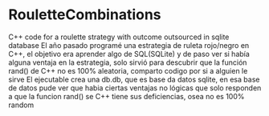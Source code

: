 # RouletteCombinations
C++ code for a roulette strategy with outcome outsourced in sqlite database
El año pasado programé una estrategia de ruleta rojo/negro en C++, el objetivo era aprender algo de SQL(SQLite) y de paso ver si había alguna ventaja en la estrategia,
solo sirvió para descubrir que  la función rand() de C++ no es 100% aleatoria, comparto codigo por si a alguien le sirve
El ejecutable crea una db.db, que es base da datos sqlite, en esa base de datos pude ver que habia ciertas ventajas no lógicas que solo responden a que 
la funcion rand() se C++ tiene sus deficiencias, osea no es 100% random
